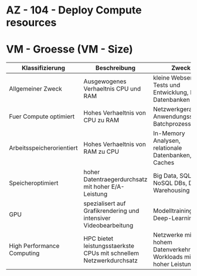 # AZ - 104 - Deploy Compute resources

# VM - Groesse (VM - Size)

| Klassifizierung            | Beschreibung                                                       | Zweck                                                          |
| -------------------------- | ------------------------------------------------------------------ | -------------------------------------------------------------- |
| Allgemeiner Zweck          | Ausgewogenes Verhaeltnis CPU und RAM                               | kleine Webserver, Tests und Entwicklung, kleine Datenbanken    |
| Fuer Compute optimiert     | Hohes Verhaeltnis von CPU zu RAM                                   | Netzwerkgeraete, Anwendungsserver, Batchprozesse               |
| Arbeitsspeicherorientiert  | Hohes Verhaeltnis von RAM zu CPU                                   | In-Memory Analysen, relationale Datenbanken, Caches            |
| Speicheroptimiert          | hoher Datentraegerdurchsatz mit hoher E/A-Leistung                 | Big Data, SQL-, NoSQL DBs, Data Warehousing                    |
| GPU                        | spezialisert auf Grafikrendering und intensiver Videobearbeitung   | Modelltraining, Deep-Learning                                  |
| High Performance Computing | HPC bietet leistungsstaerkste CPUs mit schnellem Netzwerkdurchsatz | Netzwerke mit hohem Datenverkehr, Workloads mit hoher Leistung |


